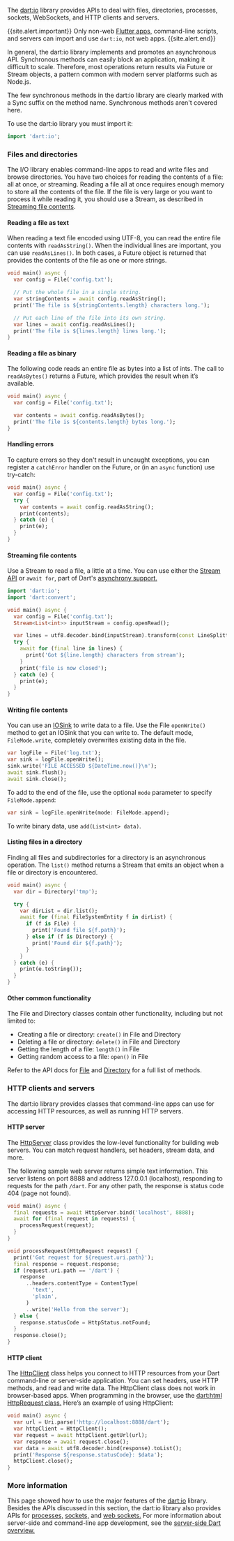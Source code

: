 <?code-excerpt plaster="none"?>

The [dart:io][] library provides APIs to deal with
files, directories, processes, sockets, WebSockets, and HTTP
clients and servers.

{{site.alert.important}}
  Only non-web [Flutter apps,]({{site.flutter}}) command-line scripts, 
  and servers can import and use `dart:io`, not web apps.
{{site.alert.end}}

In general, the dart:io library implements and promotes an asynchronous
API. Synchronous methods can easily block an application, making it
difficult to scale. Therefore, most operations return results via Future
or Stream objects, a pattern common with modern server platforms such as
Node.js.

The few synchronous methods in the dart:io library are clearly marked
with a Sync suffix on the method name. Synchronous methods aren't covered here.

To use the dart:io library you must import it:

<?code-excerpt "misc/test/library_tour/io_test.dart (import)"?>
```dart
import 'dart:io';
```

### Files and directories

The I/O library enables command-line apps to read and write files and
browse directories. You have two choices for reading the contents of a
file: all at once, or streaming. Reading a file all at once requires
enough memory to store all the contents of the file. If the file is very
large or you want to process it while reading it, you should use a
Stream, as described in
[Streaming file contents](#streaming-file-contents).

#### Reading a file as text

When reading a text file encoded using UTF-8, you can read the entire
file contents with `readAsString()`. When the individual lines are
important, you can use `readAsLines()`. In both cases, a Future object
is returned that provides the contents of the file as one or more
strings.

<?code-excerpt "misc/test/library_tour/io_test.dart (readAsString)" replace="/\btest_data\///g"?>
```dart
void main() async {
  var config = File('config.txt');

  // Put the whole file in a single string.
  var stringContents = await config.readAsString();
  print('The file is ${stringContents.length} characters long.');

  // Put each line of the file into its own string.
  var lines = await config.readAsLines();
  print('The file is ${lines.length} lines long.');
}
```


#### Reading a file as binary

The following code reads an entire file as bytes into a list of ints.
The call to `readAsBytes()` returns a Future, which provides the result
when it’s available.

<?code-excerpt "misc/test/library_tour/io_test.dart (readAsBytes)" replace="/\btest_data\///g"?>
```dart
void main() async {
  var config = File('config.txt');

  var contents = await config.readAsBytes();
  print('The file is ${contents.length} bytes long.');
}
```

#### Handling errors

To capture errors so they don't result in uncaught exceptions, you can
register a `catchError` handler on the Future,
or (in an `async` function) use try-catch:

<?code-excerpt "misc/test/library_tour/io_test.dart (try-catch)" replace="/does-not-exist/config/g"?>
```dart
void main() async {
  var config = File('config.txt');
  try {
    var contents = await config.readAsString();
    print(contents);
  } catch (e) {
    print(e);
  }
}
```

#### Streaming file contents

Use a Stream to read a file, a little at a time.
You can use either the [Stream API](/guides/libraries/library-tour#stream)
or `await for`, part of Dart's
[asynchrony support.](/guides/language/language-tour#asynchrony-support)

<?code-excerpt "misc/test/library_tour/io_test.dart (read-from-stream)" replace="/_?test_\w*\/?//g"?>
```dart
import 'dart:io';
import 'dart:convert';

void main() async {
  var config = File('config.txt');
  Stream<List<int>> inputStream = config.openRead();

  var lines = utf8.decoder.bind(inputStream).transform(const LineSplitter());
  try {
    await for (final line in lines) {
      print('Got ${line.length} characters from stream');
    }
    print('file is now closed');
  } catch (e) {
    print(e);
  }
}
```

#### Writing file contents

You can use an [IOSink][] to
write data to a file. Use the File `openWrite()` method to get an IOSink
that you can write to. The default mode, `FileMode.write`, completely
overwrites existing data in the file.

<?code-excerpt "misc/test/library_tour/io_test.dart (write-file)" replace="/\btest_data\///g"?>
```dart
var logFile = File('log.txt');
var sink = logFile.openWrite();
sink.write('FILE ACCESSED ${DateTime.now()}\n');
await sink.flush();
await sink.close();
```

To add to the end of the file, use the optional `mode` parameter to
specify `FileMode.append`:

<?code-excerpt "misc/test/library_tour/io_test.dart (append)" replace="/_?test_\w*\/?//g"?>
```dart
var sink = logFile.openWrite(mode: FileMode.append);
```

To write binary data, use `add(List<int> data)`.


#### Listing files in a directory

Finding all files and subdirectories for a directory is an asynchronous
operation. The `list()` method returns a Stream that emits an object
when a file or directory is encountered.

<?code-excerpt "misc/test/library_tour/io_test.dart (list-dir)" replace="/\btest_data\b/tmp/g"?>
```dart
void main() async {
  var dir = Directory('tmp');

  try {
    var dirList = dir.list();
    await for (final FileSystemEntity f in dirList) {
      if (f is File) {
        print('Found file ${f.path}');
      } else if (f is Directory) {
        print('Found dir ${f.path}');
      }
    }
  } catch (e) {
    print(e.toString());
  }
}
```


#### Other common functionality

The File and Directory classes contain other functionality, including
but not limited to:

-   Creating a file or directory: `create()` in File and Directory
-   Deleting a file or directory: `delete()` in File and Directory
-   Getting the length of a file: `length()` in File
-   Getting random access to a file: `open()` in File

Refer to the API docs for [File][] and [Directory][] for a full
list of methods.


### HTTP clients and servers

The dart:io library provides classes that command-line apps can use for
accessing HTTP resources, as well as running HTTP servers.

#### HTTP server

The [HttpServer][] class
provides the low-level functionality for building web servers. You can
match request handlers, set headers, stream data, and more.

The following sample web server returns simple text information.
This server listens on port 8888 and address 127.0.0.1 (localhost),
responding to requests for the path `/dart`. For any other path,
the response is status code 404 (page not found).

<?code-excerpt "misc/lib/library_tour/io/http_server.dart" replace="/Future<\w+\W/void/g; /\b_//g"?>
```dart
void main() async {
  final requests = await HttpServer.bind('localhost', 8888);
  await for (final request in requests) {
    processRequest(request);
  }
}

void processRequest(HttpRequest request) {
  print('Got request for ${request.uri.path}');
  final response = request.response;
  if (request.uri.path == '/dart') {
    response
      ..headers.contentType = ContentType(
        'text',
        'plain',
      )
      ..write('Hello from the server');
  } else {
    response.statusCode = HttpStatus.notFound;
  }
  response.close();
}
```

#### HTTP client

The [HttpClient][] class
helps you connect to HTTP resources from your Dart command-line or
server-side application. You can set headers, use HTTP methods, and read
and write data. The HttpClient class does not work in browser-based
apps. When programming in the browser, use the
[dart:html HttpRequest class.][HttpRequest]
Here’s an example of using HttpClient:

<?code-excerpt "misc/test/library_tour/io_test.dart (client)" replace="/Future<\w+\W/void/g"?>
```dart
void main() async {
  var url = Uri.parse('http://localhost:8888/dart');
  var httpClient = HttpClient();
  var request = await httpClient.getUrl(url);
  var response = await request.close();
  var data = await utf8.decoder.bind(response).toList();
  print('Response ${response.statusCode}: $data');
  httpClient.close();
}
```


### More information

This page showed how to use the major features of the [dart:io][] library.
Besides the APIs discussed in this section, the dart:io library also
provides APIs for [processes,][Process] [sockets,][Socket] and
[web sockets.][WebSocket]
For more information about server-side and command-line app development, see the
[server-side Dart overview.](/server)


[library tour]: /guides/libraries/library-tour
[dart:io]: {{site.dart-api}}/{{site.data.pkg-vers.SDK.channel}}/dart-io/dart-io-library.html
[Directory]: {{site.dart-api}}/{{site.data.pkg-vers.SDK.channel}}/dart-io/Directory-class.html
[File]: {{site.dart-api}}/{{site.data.pkg-vers.SDK.channel}}/dart-io/File-class.html
[HttpClient]: {{site.dart-api}}/{{site.data.pkg-vers.SDK.channel}}/dart-io/HttpClient-class.html
[HttpRequest]: {{site.dart-api}}/{{site.data.pkg-vers.SDK.channel}}/dart-html/HttpRequest-class.html
[HttpServer]: {{site.dart-api}}/{{site.data.pkg-vers.SDK.channel}}/dart-io/HttpServer-class.html
[IOSink]: {{site.dart-api}}/{{site.data.pkg-vers.SDK.channel}}/dart-io/IOSink-class.html
[Process]: {{site.dart-api}}/{{site.data.pkg-vers.SDK.channel}}/dart-io/Process-class.html
[Socket]: {{site.dart-api}}/{{site.data.pkg-vers.SDK.channel}}/dart-io/Socket-class.html
[WebSocket]: {{site.dart-api}}/{{site.data.pkg-vers.SDK.channel}}/dart-io/WebSocket-class.html
